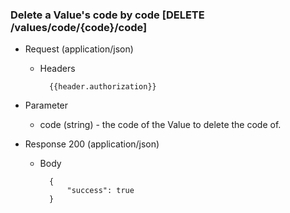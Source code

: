 ### Delete a Value's code by code [DELETE /values/code/{code}/code]

+ Request (application/json)
    + Headers
    
            {{header.authorization}}

+ Parameter
    + code (string) - the code of the Value to delete the code of.

+ Response 200 (application/json)

    + Body

            {
                "success": true
            }
